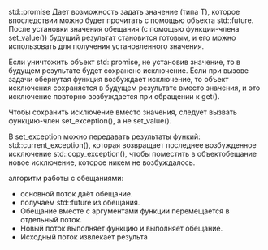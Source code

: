 std::promise<T>
Дает возможность задать значение (типа T), которое впоследствии можно будет прочитать с помощью объекта std::future<T>.
После установки значения обещания (с помощью функции-члена set_value()) будущий результат становится готовым, и его можно использовать для получения установленного значения.

Если уничтожить объект std::promise, не установив значение, то в будущем результате будет сохранено исключение. Если при вызове задачи обернутая функция возбуждает исключение, то объект исключения сохраняется в будущем результате вместо значения, и это исключение повторно возбуждается при обращении к get(). 

Чтобы сохранить исключение вместо значения, следует вызвать функцию-член set_exception(), а не set_value().

В set_exception можно передавать результаты функий:
std::current_exception(), которая возвращает последнее возбужденное исключение
std::copy_exception(), чтобы поместить в объектобещание новое исключение, которое никем не возбуждалось.

алгоритм работы с обещаниями:
 - основной поток даёт обещание.
 - получаем std::future из обещания.
 - Обещание вместе с аргументами функции перемещается в отдельный поток.
 - Новый поток выполняет функцию и выполняет обещание.
 - Исходный поток извлекает результа